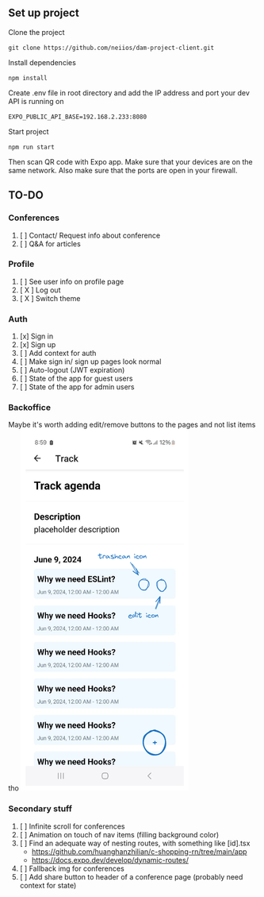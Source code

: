 ## Set up project

Clone the project

```
git clone https://github.com/neiios/dam-project-client.git
```

Install dependencies

```
npm install
```

Create .env file in root directory and add the IP address and port your dev API is running on

```
EXPO_PUBLIC_API_BASE=192.168.2.233:8080
```

Start project

```
npm run start
```

Then scan QR code with Expo app. Make sure that your devices are on the same network.
Also make sure that the ports are open in your firewall.

## TO-DO

### Conferences

1. [ ] Contact/ Request info about conference
2. [ ] Q&A for articles

### Profile

1. [ ] See user info on profile page
2. [ X ] Log out
3. [ X ] Switch theme

### Auth

1. [x] Sign in
2. [x] Sign up
3. [ ] Add context for auth
4. [ ] Make sign in/ sign up pages look normal
5. [ ] Auto-logout (JWT expiration)
6. [ ] State of the app for guest users
7. [ ] State of the app for admin users

### Backoffice

Maybe it's worth adding edit/remove buttons to the pages and not list items tho
![](./admin-stuff.png)

### Secondary stuff

1. [ ] Infinite scroll for conferences
2. [ ] Animation on touch of nav items (filling background color)
3. [ ] Find an adequate way of nesting routes, with something like [id].tsx
   - https://github.com/huanghanzhilian/c-shopping-rn/tree/main/app
   - https://docs.expo.dev/develop/dynamic-routes/
4. [ ] Fallback img for conferences
5. [ ] Add share button to header of a conference page (probably need context for state)
